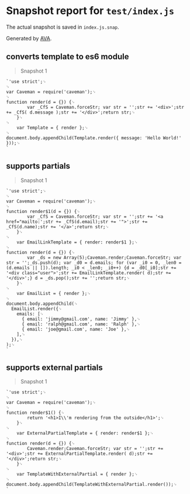 # Snapshot report for `test/index.js`

The actual snapshot is saved in `index.js.snap`.

Generated by [AVA](https://avajs.dev).

## converts template to es6 module

> Snapshot 1

    `'use strict';␊
    ␊
    var Caveman = require('caveman');␊
    ␊
    function render(d = {}) {␊
            var _CfS = Caveman.forceStr; var str = '';str += '<div>';str += _CfS( d.message );str += '</div>';return str;␊
        }␊
    ␊
        var Template = { render };␊
    ␊
    document.body.appendChild(Template.render({ message: 'Hello World!' }));␊
    `

## supports partials

> Snapshot 1

    `'use strict';␊
    ␊
    var Caveman = require('caveman');␊
    ␊
    function render$1(d = {}) {␊
            var _CfS = Caveman.forceStr; var str = '';str += '<a href="mailto:';str += _CfS(d.email);str += '">';str += _CfS(d.name);str += '</a>';return str;␊
        }␊
    ␊
        var EmailLinkTemplate = { render: render$1 };␊
    ␊
    function render(d = {}) {␊
            var _ds = new Array(5);Caveman.render;Caveman.forceStr; var str = '';_ds.push(d); var _d0 = d.emails; for (var _i0 = 0, _len0 = (d.emails || []).length; _i0 < _len0; _i0++) {d = _d0[_i0];str += '<div class="user">';str += EmailLinkTemplate.render( d);str += '</div>';} d = _ds.pop();str += '';return str;␊
        }␊
    ␊
        var EmailList = { render };␊
    ␊
    document.body.appendChild(␊
      EmailList.render({␊
        emails: [␊
          { email: 'jimmy@gmail.com', name: 'Jimmy' },␊
          { email: 'ralph@gmail.com', name: 'Ralph' },␊
          { email: 'joe@gmail.com', name: 'Joe' },␊
        ],␊
      }),␊
    );␊
    `

## supports external partials

> Snapshot 1

    `'use strict';␊
    ␊
    var Caveman = require('caveman');␊
    ␊
    function render$1() {␊
            return '<h1>I\\'m rendering from the outside</h1>';␊
        }␊
    ␊
        var ExternalPartialTemplate = { render: render$1 };␊
    ␊
    function render(d = {}) {␊
            Caveman.render;Caveman.forceStr; var str = '';str += '<div>';str += ExternalPartialTemplate.render( d);str += '</div>';return str;␊
        }␊
    ␊
        var TemplateWithExternalPartial = { render };␊
    ␊
    document.body.appendChild(TemplateWithExternalPartial.render());␊
    `
